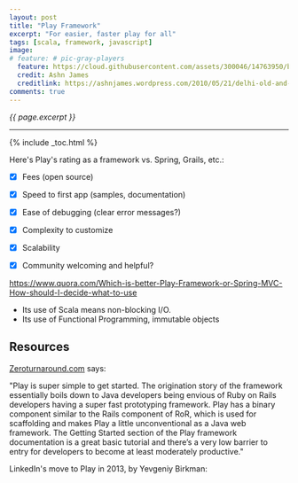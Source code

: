 ```yaml
---
layout: post
title: "Play Framework"
excerpt: "For easier, faster play for all"
tags: [scala, framework, javascript]
image:
# feature: # pic-gray-players
  feature: https://cloud.githubusercontent.com/assets/300046/14763950/bd44455a-0963-11e6-85e7-11b2d8e5740b.jpg
  credit: Ashn James
  creditlink: https://ashnjames.wordpress.com/2010/05/21/delhi-old-and-new/
comments: true
---
```

<i>{{ page.excerpt }}</i>
<hr />
{% include _toc.html %}

Here's Play's rating as a framework vs. Spring, Grails, etc.:

- [X] Fees (open source)
- [X] Speed to first app (samples, documentation)
- [X] Ease of debugging (clear error messages?)
- [X] Complexity to customize
- [X] Scalability
- [X] Community welcoming and helpful?


https://www.quora.com/Which-is-better-Play-Framework-or-Spring-MVC-How-should-I-decide-what-to-use

* Its use of Scala means non-blocking I/O.
* Its use of Functional Programming, immutable objects

## Resources

<a target="_blank" href="http://zeroturnaround.com/rebellabs/the-curious-coders-java-web-frameworks-comparison-spring-mvc-grails-vaadin-gwt-wicket-play-struts-and-jsf/2/#!/">
Zeroturnaround.com</a> says:

"Play is super simple to get started. The origination story of the framework essentially boils down to Java developers being envious of Ruby on Rails developers having a super fast prototyping framework. Play has a binary component similar to the Rails component of RoR, which is used for scaffolding and makes Play a little unconventional as a Java web framework. The Getting Started section of the Play framework documentation is a great basic tutorial and there’s a very low barrier to entry for developers to become at least moderately productive."


LinkedIn's move to Play in 2013, by Yevgeniy Birkman:

   <amp-youtube data-videoid="8z3h4Uv9YbE" layout="responsive" width="480" height="270"></amp-youtube>


